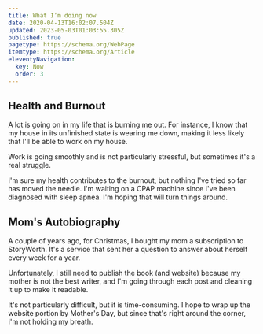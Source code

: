 ```yaml
---
title: What I’m doing now
date: 2020-04-13T16:02:07.504Z
updated: 2023-05-03T01:03:55.305Z
published: true
pagetype: https://schema.org/WebPage
itemtype: https://schema.org/Article
eleventyNavigation:
  key: Now
  order: 3
---
```

## Health and Burnout

A lot is going on in my life that is burning me out. For instance, I know that my house in its unfinished state is wearing me down, making it less likely that I'll be able to work on my house.

Work is going smoothly and is not particularly stressful, but sometimes it's a real struggle.

I'm sure my health contributes to the burnout, but nothing I've tried so far has moved the needle. I'm waiting on a CPAP machine since I've been diagnosed with sleep apnea. I'm hoping that will turn things around.

## Mom's Autobiography

A couple of years ago, for Christmas, I bought my mom a subscription to StoryWorth. It's a service that sent her a question to answer about herself every week for a year. 

Unfortunately, I still need to publish the book (and website) because my mother is not the best writer, and I'm going through each post and cleaning it up to make it readable.

It's not particularly difficult, but it is time-consuming. I hope to wrap up the website portion by Mother's Day, but since that's right around the corner, I'm not holding my breath.
